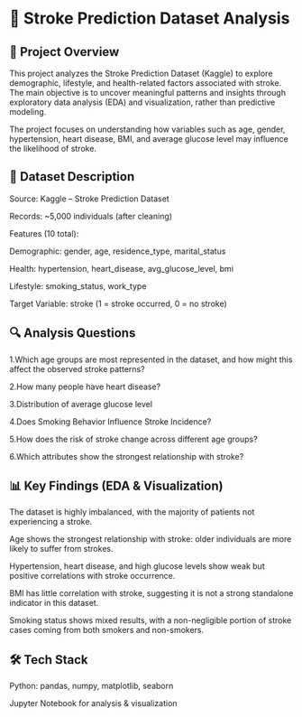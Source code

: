 # 🧠 **Stroke Prediction Dataset Analysis**
## 📌 **Project Overview**

This project analyzes the Stroke Prediction Dataset (Kaggle) to explore demographic, lifestyle, and health-related factors associated with stroke. The main objective is to uncover meaningful patterns and insights through exploratory data analysis (EDA) and visualization, rather than predictive modeling.

The project focuses on understanding how variables such as age, gender, hypertension, heart disease, BMI, and average glucose level may influence the likelihood of stroke.

## 📂 **Dataset Description**

Source: Kaggle – Stroke Prediction Dataset

Records: ~5,000 individuals (after cleaning)

Features (10 total):

Demographic: gender, age, residence_type, marital_status

Health: hypertension, heart_disease, avg_glucose_level, bmi

Lifestyle: smoking_status, work_type

Target Variable: stroke (1 = stroke occurred, 0 = no stroke)

## 🔍 **Analysis Questions**

1.Which age groups are most represented in the dataset, and how might this affect the observed stroke patterns?

2.How many people have heart disease? 

3.Distribution of average glucose level

4.Does Smoking Behavior Influence Stroke Incidence?

5.How does the risk of stroke change across different age groups?

6.Which attributes show the strongest relationship with stroke?

## 📊 **Key Findings (EDA & Visualization)**

The dataset is highly imbalanced, with the majority of patients not experiencing a stroke.

Age shows the strongest relationship with stroke: older individuals are more likely to suffer from strokes.

Hypertension, heart disease, and high glucose levels show weak but positive correlations with stroke occurrence.

BMI has little correlation with stroke, suggesting it is not a strong standalone indicator in this dataset.

Smoking status shows mixed results, with a non-negligible portion of stroke cases coming from both smokers and non-smokers.

## 🛠️ **Tech Stack**

Python: pandas, numpy, matplotlib, seaborn

Jupyter Notebook for analysis & visualization